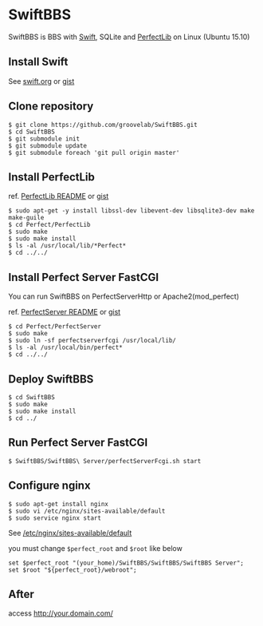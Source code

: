 # SwiftBBS

SwiftBBS is BBS with [Swift](https://github.com/apple/swift), SQLite and [PerfectLib](https://github.com/PerfectlySoft/Perfect) on Linux (Ubuntu 15.10)

## Install Swift

See [swift.org](https://swift.org/getting-started/#installing-swift) or [gist](https://gist.github.com/groovelab/dc2a434e2db0b27320ac#swift%E3%81%AE%E3%82%A4%E3%83%B3%E3%82%B9%E3%83%88%E3%83%BC%E3%83%AB)


## Clone repository

```
$ git clone https://github.com/groovelab/SwiftBBS.git
$ cd SwiftBBS
$ git submodule init
$ git submodule update
$ git submodule foreach 'git pull origin master'
```

## Install PerfectLib

ref. [PerfectLib README](https://github.com/PerfectlySoft/Perfect/tree/master/PerfectLib#perfectlib) or [gist](https://gist.github.com/groovelab/dc2a434e2db0b27320ac#perfectlib-%E3%82%A4%E3%83%B3%E3%82%B9%E3%83%88%E3%83%BC%E3%83%AB)

```
$ sudo apt-get -y install libssl-dev libevent-dev libsqlite3-dev make make-guile
$ cd Perfect/PerfectLib
$ sudo make
$ sudo make install
$ ls -al /usr/local/lib/*Perfect*
$ cd ../../ 
```

## Install Perfect Server FastCGI

You can run SwiftBBS on PerfectServerHttp or Apache2(mod_perfect)

ref. [PerfectServer README](https://github.com/PerfectlySoft/Perfect/tree/master/PerfectServer#perfect-server) or [gist](https://gist.github.com/groovelab/dc2a434e2db0b27320ac#perfectserver%E3%82%92%E3%82%A4%E3%83%B3%E3%82%B9%E3%83%88%E3%83%BC%E3%83%AB)

```
$ cd Perfect/PerfectServer
$ sudo make
$ sudo ln -sf perfectserverfcgi /usr/local/lib/
$ ls -al /usr/local/bin/perfect*
$ cd ../../
```

## Deploy SwiftBBS

```
$ cd SwiftBBS
$ sudo make
$ sudo make install
$ cd ../
```

## Run Perfect Server FastCGI

```
$ SwiftBBS/SwiftBBS\ Server/perfectServerFcgi.sh start
```

## Configure nginx

```
$ sudo apt-get install nginx
$ sudo vi /etc/nginx/sites-available/default
$ sudo service nginx start
```

See [/etc/nginx/sites-available/default](https://gist.github.com/groovelab/fae744207b96133ebd4a#file-your-domain-com)

you must change ```$perfect_root``` and ```$root``` like below

```
set $perfect_root "(your_home)/SwiftBBS/SwiftBBS/SwiftBBS Server";
set $root "${perfect_root}/webroot";
```
## After

access http://your.domain.com/


